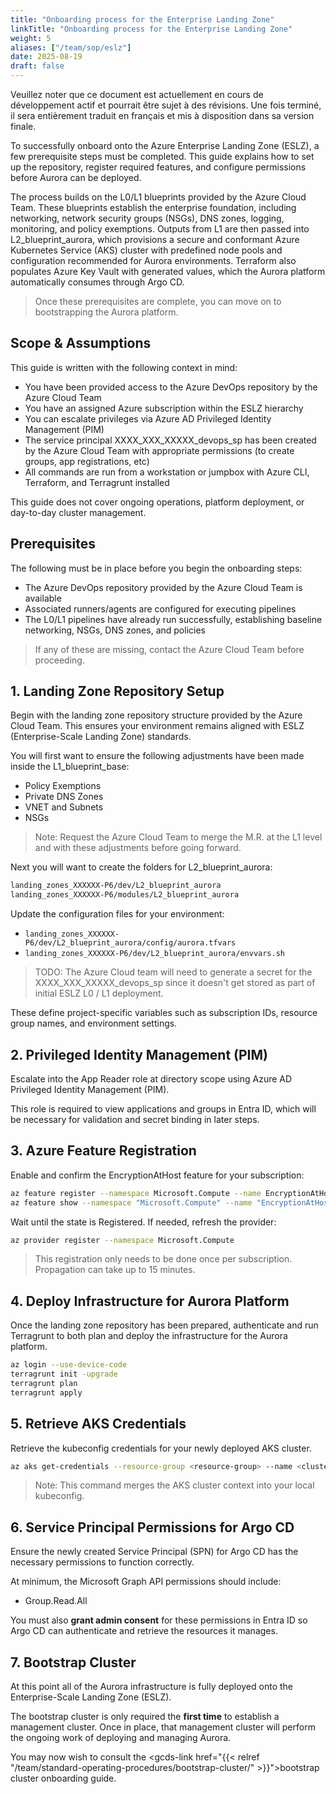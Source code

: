 ```yaml
---
title: "Onboarding process for the Enterprise Landing Zone"
linkTitle: "Onboarding process for the Enterprise Landing Zone"
weight: 5
aliases: ["/team/sop/eslz"]
date: 2025-08-19
draft: false
---
```


<gcds-alert alert-role="danger" container="full" heading="Avis de traduction" hide-close-btn="true" hide-role-icon="false" is-fixed="false" class="hydrated mb-400">
<gcds-text>Veuillez noter que ce document est actuellement en cours de développement actif et pourrait être sujet à des révisions. Une fois terminé, il sera entièrement traduit en français et mis à disposition dans sa version finale.</gcds-text>
</gcds-alert>

To successfully onboard onto the Azure Enterprise Landing Zone (ESLZ), a few prerequisite steps must be completed. This guide explains how to set up the repository, register required features, and configure permissions before Aurora can be deployed.

The process builds on the L0/L1 blueprints provided by the Azure Cloud Team. These blueprints establish the enterprise foundation, including networking, network security groups (NSGs), DNS zones, logging, monitoring, and policy exemptions. Outputs from L1 are then passed into L2_blueprint_aurora, which provisions a secure and conformant Azure Kubernetes Service (AKS) cluster with predefined node pools and configuration recommended for Aurora environments. Terraform also populates Azure Key Vault with generated values, which the Aurora platform automatically consumes through Argo CD.

> Once these prerequisites are complete, you can move on to bootstrapping the Aurora platform.

## Scope & Assumptions

This guide is written with the following context in mind:

- You have been provided access to the Azure DevOps repository by the Azure Cloud Team
- You have an assigned Azure subscription within the ESLZ hierarchy
- You can escalate privileges via Azure AD Privileged Identity Management (PIM)
- The service principal XXXX_XXX_XXXXX_devops_sp has been created by the Azure Cloud Team with appropriate permissions (to create groups, app registrations, etc)
- All commands are run from a workstation or jumpbox with Azure CLI, Terraform, and Terragrunt installed

This guide does not cover ongoing operations, platform deployment, or day-to-day cluster management.

## Prerequisites

The following must be in place before you begin the onboarding steps:

- The Azure DevOps repository provided by the Azure Cloud Team is available
- Associated runners/agents are configured for executing pipelines
- The L0/L1 pipelines have already run successfully, establishing baseline networking, NSGs, DNS zones, and policies

> If any of these are missing, contact the Azure Cloud Team before proceeding.

## 1. Landing Zone Repository Setup

Begin with the landing zone repository structure provided by the Azure Cloud Team. This ensures your environment remains aligned with ESLZ (Enterprise-Scale Landing Zone) standards.

You will first want to ensure the following adjustments have been made inside the L1_blueprint_base:

- Policy Exemptions
- Private DNS Zones
- VNET and Subnets
- NSGs

> Note: Request the Azure Cloud Team to merge the M.R. at the L1 level and with these adjustments before going forward.

Next you will want to create the folders for L2_blueprint_aurora:

```txt
landing_zones_XXXXXX-P6/dev/L2_blueprint_aurora
landing_zones_XXXXXX-P6/modules/L2_blueprint_aurora
```

Update the configuration files for your environment:

- `landing_zones_XXXXXX-P6/dev/L2_blueprint_aurora/config/aurora.tfvars`
- `landing_zones_XXXXXX-P6/dev/L2_blueprint_aurora/envvars.sh`

> TODO: The Azure Cloud team will need to generate a secret for the XXXX_XXX_XXXXX_devops_sp since it doesn't get stored as part of initial ESLZ L0 / L1 deployment.

These define project-specific variables such as subscription IDs, resource group names, and environment settings.

## 2. Privileged Identity Management (PIM)

Escalate into the App Reader role at directory scope using Azure AD Privileged Identity Management (PIM).

This role is required to view applications and groups in Entra ID, which will be necessary for validation and secret binding in later steps.

## 3. Azure Feature Registration

Enable and confirm the EncryptionAtHost feature for your subscription:

```sh
az feature register --namespace Microsoft.Compute --name EncryptionAtHost
az feature show --namespace "Microsoft.Compute" --name "EncryptionAtHost"
```

Wait until the state is Registered. If needed, refresh the provider:

```sh
az provider register --namespace Microsoft.Compute
```

> This registration only needs to be done once per subscription. Propagation can take up to 15 minutes.

## 4. Deploy Infrastructure for Aurora Platform

Once the landing zone repository has been prepared, authenticate and run Terragrunt to both plan and deploy the infrastructure for the Aurora platform.

```sh
az login --use-device-code
terragrunt init -upgrade
terragrunt plan
terragrunt apply
```

## 5. Retrieve AKS Credentials

Retrieve the kubeconfig credentials for your newly deployed AKS cluster.

```sh
az aks get-credentials --resource-group <resource-group> --name <cluster-name>
```

> Note: This command merges the AKS cluster context into your local kubeconfig.

## 6. Service Principal Permissions for Argo CD

Ensure the newly created Service Principal (SPN) for Argo CD has the necessary permissions to function correctly.

At minimum, the Microsoft Graph API permissions should include:

- Group.Read.All

You must also **grant admin consent** for these permissions in Entra ID so Argo CD can authenticate and retrieve the resources it manages.

## 7. Bootstrap Cluster

At this point all of the Aurora infrastructure is fully deployed onto the Enterprise-Scale Landing Zone (ESLZ).

The bootstrap cluster is only required the **first time** to establish a management cluster. Once in place, that management cluster will perform the ongoing work of deploying and managing Aurora.

You may now wish to consult the <gcds-link href="{{< relref "/team/standard-operating-procedures/bootstrap-cluster/" >}}">bootstrap cluster onboarding guide</gcds-link>.
